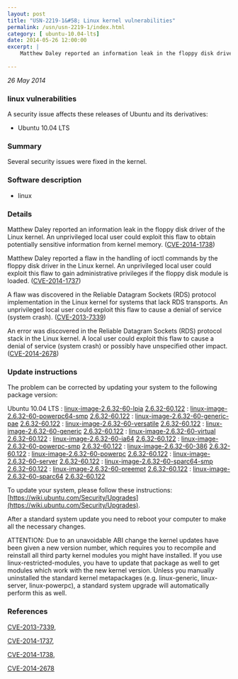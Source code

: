 ```yaml
---
layout: post
title: "USN-2219-1&#58; Linux kernel vulnerabilities"
permalink: /usn/usn-2219-1/index.html
category: [ ubuntu-10.04-lts]
date: 2014-05-26 12:00:00
excerpt: |
    Matthew Daley reported an information leak in the floppy disk driver of the Linux kernel. An unprivileged local user could exploit this flaw to obtain potentially sensitive information from kernel memory. ([CVE-2014-1738](http://people.ubuntu.com/~ubuntu-security/cve/CVE-2014-1738))
    
--- 
```

 
 

*26 May 2014*

### linux vulnerabilities

A security issue affects these releases of Ubuntu and its derivatives:

* Ubuntu 10.04 LTS

### Summary

Several security issues were fixed in the kernel. 

### Software description

* linux 

### Details

Matthew Daley reported an information leak in the floppy disk driver of the Linux kernel. An unprivileged local user could exploit this flaw to obtain potentially sensitive information from kernel memory. ([CVE-2014-1738](http://people.ubuntu.com/~ubuntu-security/cve/CVE-2014-1738))

Matthew Daley reported a flaw in the handling of ioctl commands by the floppy disk driver in the Linux kernel. An unprivileged local user could exploit this flaw to gain administrative privileges if the floppy disk module is loaded. ([CVE-2014-1737](http://people.ubuntu.com/~ubuntu-security/cve/CVE-2014-1737))

A flaw was discovered in the Reliable Datagram Sockets (RDS) protocol implementation in the Linux kernel for systems that lack RDS transports. An unprivileged local user could exploit this flaw to cause a denial of service (system crash). ([CVE-2013-7339](http://people.ubuntu.com/~ubuntu-security/cve/CVE-2013-7339))

An error was discovered in the Reliable Datagram Sockets (RDS) protocol stack in the Linux kernel. A local user could exploit this flaw to cause a denial of service (system crash) or possibly have unspecified other impact. ([CVE-2014-2678](http://people.ubuntu.com/~ubuntu-security/cve/CVE-2014-2678)) 

### Update instructions

The problem can be corrected by updating your system to the following package version:

Ubuntu 10.04 LTS
 : [linux-image-2.6.32-60-lpia](https://launchpad.net/ubuntu/+source/linux) <span> [2.6.32-60.122](https://launchpad.net/ubuntu/+source/linux/2.6.32-60.122) </span> 
 : [linux-image-2.6.32-60-powerpc64-smp](https://launchpad.net/ubuntu/+source/linux) <span> [2.6.32-60.122](https://launchpad.net/ubuntu/+source/linux/2.6.32-60.122) </span> 
 : [linux-image-2.6.32-60-generic-pae](https://launchpad.net/ubuntu/+source/linux) <span> [2.6.32-60.122](https://launchpad.net/ubuntu/+source/linux/2.6.32-60.122) </span> 
 : [linux-image-2.6.32-60-versatile](https://launchpad.net/ubuntu/+source/linux) <span> [2.6.32-60.122](https://launchpad.net/ubuntu/+source/linux/2.6.32-60.122) </span> 
 : [linux-image-2.6.32-60-generic](https://launchpad.net/ubuntu/+source/linux) <span> [2.6.32-60.122](https://launchpad.net/ubuntu/+source/linux/2.6.32-60.122) </span> 
 : [linux-image-2.6.32-60-virtual](https://launchpad.net/ubuntu/+source/linux) <span> [2.6.32-60.122](https://launchpad.net/ubuntu/+source/linux/2.6.32-60.122) </span> 
 : [linux-image-2.6.32-60-ia64](https://launchpad.net/ubuntu/+source/linux) <span> [2.6.32-60.122](https://launchpad.net/ubuntu/+source/linux/2.6.32-60.122) </span> 
 : [linux-image-2.6.32-60-powerpc-smp](https://launchpad.net/ubuntu/+source/linux) <span> [2.6.32-60.122](https://launchpad.net/ubuntu/+source/linux/2.6.32-60.122) </span> 
 : [linux-image-2.6.32-60-386](https://launchpad.net/ubuntu/+source/linux) <span> [2.6.32-60.122](https://launchpad.net/ubuntu/+source/linux/2.6.32-60.122) </span> 
 : [linux-image-2.6.32-60-powerpc](https://launchpad.net/ubuntu/+source/linux) <span> [2.6.32-60.122](https://launchpad.net/ubuntu/+source/linux/2.6.32-60.122) </span> 
 : [linux-image-2.6.32-60-server](https://launchpad.net/ubuntu/+source/linux) <span> [2.6.32-60.122](https://launchpad.net/ubuntu/+source/linux/2.6.32-60.122) </span> 
 : [linux-image-2.6.32-60-sparc64-smp](https://launchpad.net/ubuntu/+source/linux) <span> [2.6.32-60.122](https://launchpad.net/ubuntu/+source/linux/2.6.32-60.122) </span> 
 : [linux-image-2.6.32-60-preempt](https://launchpad.net/ubuntu/+source/linux) <span> [2.6.32-60.122](https://launchpad.net/ubuntu/+source/linux/2.6.32-60.122) </span> 
 : [linux-image-2.6.32-60-sparc64](https://launchpad.net/ubuntu/+source/linux) <span> [2.6.32-60.122](https://launchpad.net/ubuntu/+source/linux/2.6.32-60.122) </span> 

To update your system, please follow these instructions: [https://wiki.ubuntu.com/Security/Upgrades](https://wiki.ubuntu.com/Security/Upgrades).

After a standard system update you need to reboot your computer to make all the necessary changes.

ATTENTION: Due to an unavoidable ABI change the kernel updates have been given a new version number, which requires you to recompile and reinstall all third party kernel modules you might have installed. If you use linux-restricted-modules, you have to update that package as well to get modules which work with the new kernel version. Unless you manually uninstalled the standard kernel metapackages (e.g. linux-generic, linux-server, linux-powerpc), a standard system upgrade will automatically perform this as well. 

### References

 
 [CVE-2013-7339](http://people.ubuntu.com/~ubuntu-security/cve/CVE-2013-7339), 

 [CVE-2014-1737](http://people.ubuntu.com/~ubuntu-security/cve/CVE-2014-1737), 

 [CVE-2014-1738](http://people.ubuntu.com/~ubuntu-security/cve/CVE-2014-1738), 

 [CVE-2014-2678](http://people.ubuntu.com/~ubuntu-security/cve/CVE-2014-2678)
 

